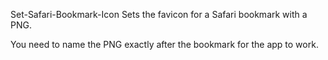 Set-Safari-Bookmark-Icon
Sets the favicon for a Safari bookmark with a PNG.

You need to name the PNG exactly after the bookmark for the app to work.
